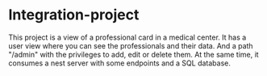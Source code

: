 # Integration-project
This project is a view of a professional card in a medical center. It has a user view where you can see the professionals and their data. And a path "/admin" with the privileges to add, edit or delete them.
At the same time, it consumes a nest server with some endpoints and a SQL database.

